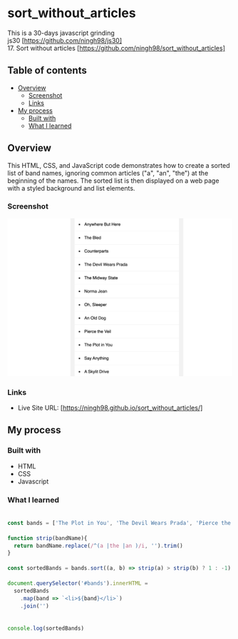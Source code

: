 # sort_without_articles

This is a 30-days javascript grinding  
js30 [https://github.com/ningh98/js30]  
17. Sort without articles [https://github.com/ningh98/sort_without_articles]

## Table of contents

- [Overview](#overview)
  - [Screenshot](#screenshot)
  - [Links](#links)
- [My process](#my-process)
  - [Built with](#built-with)
  - [What I learned](#what-i-learned)



## Overview

This HTML, CSS, and JavaScript code demonstrates how to create a sorted list of band names, ignoring common articles ("a", "an", "the") at the beginning of the names. The sorted list is then displayed on a web page with a styled background and list elements.

### Screenshot

![](./screenshot.png)


### Links

- Live Site URL: [https://ningh98.github.io/sort_without_articles/]

## My process

### Built with

- HTML
- CSS
- Javascript



### What I learned



```js

const bands = ['The Plot in You', 'The Devil Wears Prada', 'Pierce the Veil', 'Norma Jean', 'The Bled', 'Say Anything', 'The Midway State', 'We Came as Romans', 'Counterparts', 'Oh, Sleeper', 'A Skylit Drive', 'Anywhere But Here', 'An Old Dog'];

function strip(bandName){
  return bandName.replace(/^(a |the |an )/i, '').trim()
}

const sortedBands = bands.sort((a, b) => strip(a) > strip(b) ? 1 : -1)

document.querySelector('#bands').innerHTML = 
  sortedBands
    .map(band => `<li>${band}</li>`)
    .join('')


console.log(sortedBands)
```
